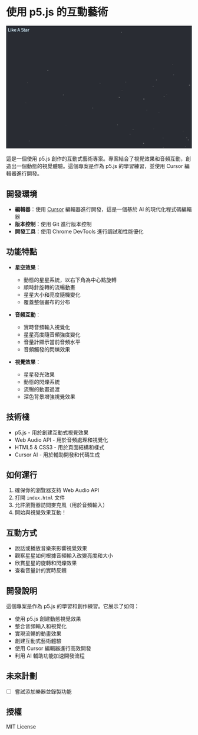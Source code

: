# 使用 p5.js 的互動藝術

![預覽](preview.png)

這是一個使用 p5.js 創作的互動式藝術專案。專案結合了視覺效果和音頻互動，創造出一個動態的視覺體驗。這個專案是作為 p5.js 的學習練習，並使用 Cursor 編輯器進行開發。

## 開發環境

- **編輯器**：使用 [Cursor](https://cursor.sh/) 編輯器進行開發，這是一個基於 AI 的現代化程式碼編輯器
- **版本控制**：使用 Git 進行版本控制
- **開發工具**：使用 Chrome DevTools 進行調試和性能優化

## 功能特點

- **星空效果**：
  - 動態的星星系統，以右下角為中心點旋轉
  - 順時針旋轉的流暢動畫
  - 星星大小和亮度隨機變化
  - 覆蓋整個畫布的分布

- **音頻互動**：
  - 實時音頻輸入視覺化
  - 星星亮度隨音頻強度變化
  - 音量計顯示當前音頻水平
  - 音頻觸發的閃爍效果

- **視覺效果**：
  - 星星發光效果
  - 動態的閃爍系統
  - 流暢的動畫過渡
  - 深色背景增強視覺效果

## 技術棧

- p5.js - 用於創建互動式視覺效果
- Web Audio API - 用於音頻處理和視覺化
- HTML5 & CSS3 - 用於頁面結構和樣式
- Cursor AI - 用於輔助開發和代碼生成

## 如何運行

1. 確保你的瀏覽器支持 Web Audio API
2. 打開 `index.html` 文件
3. 允許瀏覽器訪問麥克風（用於音頻輸入）
4. 開始與視覺效果互動！

## 互動方式

- 說話或播放音樂來影響視覺效果
- 觀察星星如何根據音頻輸入改變亮度和大小
- 欣賞星星的旋轉和閃爍效果
- 查看音量計的實時反饋

## 開發說明

這個專案是作為 p5.js 的學習和創作練習。它展示了如何：
- 使用 p5.js 創建動態視覺效果
- 整合音頻輸入和視覺化
- 實現流暢的動畫效果
- 創建互動式藝術體驗
- 使用 Cursor 編輯器進行高效開發
- 利用 AI 輔助功能加速開發流程

## 未來計劃

- [ ] 嘗試添加樂器並錄製功能

## 授權

MIT License 
